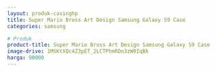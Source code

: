 ```yaml
---
layout: produk-casinghp
title: Super Mario Bross Art Design Samsung Galaxy S9 Case
categories: samsung

# Produk
product-title: Super Mario Bross Art Design Samsung Galaxy S9 Case
image-drive: 1MSKtXQc4Z3pET_2LCTPhmRDn3zW0IqBk
harga: 90000
---
```

